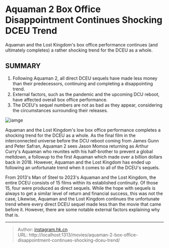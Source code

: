 # Aquaman 2 Box Office Disappointment Continues Shocking DCEU Trend


Aquaman and the Lost Kingdom&#39;s box office performance continues (and ultimately completes) a rather shocking trend for the DCEU as a whole.

## SUMMARY

1. Following Aquaman 2, all direct DCEU sequels have made less money than their predecessors, continuing and completing a disappointing trend.
2.  External factors, such as the pandemic and the upcoming DCU reboot, have affected overall box office performance.
3.  The DCEU&#39;s sequel numbers are not as bad as they appear, considering the circumstances surrounding their releases.

![iamge](https://cdn.jsdelivr.net/gh/marykeil/picgolib/image202401111901619.png)



Aquaman and the Lost Kingdom&#39;s low box office performance completes a shocking trend for the DCEU as a whole. As the final film in the interconnected universe before the DCU reboot coming from James Gunn and Peter Safran, Aquaman 2 sees Jason Momoa returning as Arthur Curry&#39;s Aquaman who reunites with his half-brother to prevent a global meltdown, a followup to the first Aquaman which made over a billion dollars back in 2018. However, Aquaman and the Lost Kingdom has ended up following an unfortunate trend when it comes to all of the DCEU&#39;s sequels.

From 2013&#39;s Man of Steel to 2023&#39;s Aquaman and the Lost Kingdom, the entire DCEU consists of 15 films within its established continuity. Of those 15, four were produced as direct sequels. While the hope with sequels is always to get a similar level of return and financial success, this was not the case, Likewise, Aquaman and the Lost Kingdom continues the unfortunate trend where every direct DCEU sequel made less than the movie that came before it. However, there are some notable external factors explaining why that is.


---

> Author: [instagram.hk.cn](https://instagram.hk.cn/)  
> URL: http://localhost:1313/movies/aquaman-2-box-office-disappointment-continues-shocking-dceu-trend/  

